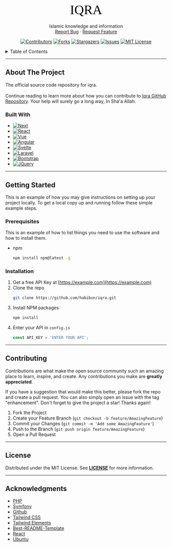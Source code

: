 <!-- PROJECT SUMMARY -->
<br />
<div align="center">
  <a href="https://github.com/habibun/iqra">
    <img src="docs/images/logo.png" alt="Logo" width="100" height="40">
  </a>

  <!-- <h3 align="center">iqra</h3> -->

  <p align="center">
     Islamic knowledge and information
    <!-- 
    <br />
    <a href="https://github.com/habibun/iqra"><strong>Explore the docs »</strong></a>
    <br />
    <br />
    <a href="https://github.com/habibun/iqra">Visit Iqra</a>
    · -->
    <br />
    <a href="https://github.com/habibun/iqra/issues">Report Bug</a>
    ·
    <a href="https://github.com/habibun/iqra/issues">Request Feature</a>
  </p>

  <!-- PROJECT SHIELDS -->  
  [![Contributors][contributors-shield]][contributors-url]
  [![Forks][forks-shield]][forks-url]
  [![Stargazers][stars-shield]][stars-url]
  [![Issues][issues-shield]][issues-url]
  [![MIT License][license-shield]][license-url]
</div>


<!-- TABLE OF CONTENTS -->
<details>
  <summary>Table of Contents</summary>
  <ol>
    <li>
      <a href="#about-the-project">About The Project</a>
      <ul>
        <li><a href="#built-with">Built With</a></li>
      </ul>
    </li>
    <li>
      <a href="#getting-started">Getting Started</a>
      <ul>
        <li><a href="#prerequisites">Prerequisites</a></li>
        <li><a href="#installation">Installation</a></li>
      </ul>
    </li>
    <li><a href="#usage">Usage</a></li>
    <li><a href="#roadmap">Roadmap</a></li>
    <li><a href="#contributing">Contributing</a></li>
    <li><a href="#license">License</a></li>
    <li><a href="#contact">Contact</a></li>
    <li><a href="#acknowledgments">Acknowledgments</a></li>
  </ol>
</details>


---
<!-- ABOUT THE PROJECT -->
## About The Project
<!-- [![Product Name Screen Shot][product-screenshot]](https://example.com) -->
The official source code repository for iqra.  
<br />
Continue reading to learn more about how you can contribute to [Iqra GitHub Repository][repository-url]. Your help will surely go a long way, In Sha'a Allah.

### Built With  
* [![Next][Next.js]][Next-url]
* [![React][React.js]][React-url]
* [![Vue][Vue.js]][Vue-url]
* [![Angular][Angular.io]][Angular-url]
* [![Svelte][Svelte.dev]][Svelte-url]
* [![Laravel][Laravel.com]][Laravel-url]
* [![Bootstrap][Bootstrap.com]][Bootstrap-url]
* [![JQuery][JQuery.com]][JQuery-url]


---
<!-- GETTING STARTED -->
## Getting Started
This is an example of how you may give instructions on setting up your project locally.
To get a local copy up and running follow these simple example steps.

### Prerequisites
This is an example of how to list things you need to use the software and how to install them.
* npm
  ```sh
  npm install npm@latest -g
  ```

### Installation  
1. Get a free API Key at [https://example.com](https://example.com)
2. Clone the repo
   ```sh
   git clone https://github.com/habibun/iqra.git
   ```
3. Install NPM packages
   ```sh
   npm install
   ```
4. Enter your API in `config.js`
   ```js
   const API_KEY = 'ENTER YOUR API';
   ```


---
<!-- CONTRIBUTING -->
## Contributing

Contributions are what make the open source community such an amazing place to learn, inspire, and create. Any contributions you make are **greatly appreciated**.

If you have a suggestion that would make this better, please fork the repo and create a pull request. You can also simply open an issue with the tag "enhancement".
Don't forget to give the project a star! Thanks again!

1. Fork the Project
2. Create your Feature Branch (`git checkout -b feature/AmazingFeature`)
3. Commit your Changes (`git commit -m 'Add some AmazingFeature'`)
4. Push to the Branch (`git push origin feature/AmazingFeature`)
5. Open a Pull Request


---
<!-- LICENSE -->
## License  
Distributed under the MIT License. See **[LICENSE][license-url]** for more information.


---
<!-- ACKNOWLEDGMENTS -->
## Acknowledgments  
* [PHP](https://www.php.net)
* [Symfony](https://symfony.com)
* [Github](https://github.com)
* [Tailwind CSS](https://tailwindcss.com)
* [Tailwind Elements](https://tailwind-elements.com)
* [Best-README-Template](https://github.com/othneildrew/Best-README-Template)
* [React](https://reactjs.org/)
* [Ubuntu](https://ubuntu.com/)


<!-- MARKDOWN LINKS & IMAGES -->
<!-- https://www.markdownguide.org/basic-syntax/#reference-style-links -->
[contributors-shield]: https://img.shields.io/github/contributors/habibun/iqra.svg?style=for-the-badge
[contributors-url]: https://github.com/habibun/iqra/graphs/contributors
[forks-shield]: https://img.shields.io/github/forks/habibun/iqra.svg?style=for-the-badge
[forks-url]: https://github.com/habibun/iqra/network/members
[stars-shield]: https://img.shields.io/github/stars/habibun/iqra.svg?style=for-the-badge
[stars-url]: https://github.com/habibun/iqra/stargazers
[issues-shield]: https://img.shields.io/github/issues/habibun/iqra.svg?style=for-the-badge
[issues-url]: https://github.com/habibun/iqra/issues
[license-shield]: https://img.shields.io/github/license/habibun/iqra.svg?style=for-the-badge
[license-url]: https://github.com/habibun/iqra/blob/main/LICENSE
[linkedin-shield]: https://img.shields.io/badge/-LinkedIn-black.svg?style=for-the-badge&logo=linkedin&colorB=555
[linkedin-url]: https://linkedin.com/in/habibun
[product-screenshot]: docs/images/screenshot.png
[Next.js]: https://img.shields.io/badge/next.js-000000?style=for-the-badge&logo=nextdotjs&logoColor=white
[Next-url]: https://nextjs.org/
[React.js]: https://img.shields.io/badge/React-20232A?style=for-the-badge&logo=react&logoColor=61DAFB
[React-url]: https://reactjs.org/
[Vue.js]: https://img.shields.io/badge/Vue.js-35495E?style=for-the-badge&logo=vuedotjs&logoColor=4FC08D
[Vue-url]: https://vuejs.org/
[Angular.io]: https://img.shields.io/badge/Angular-DD0031?style=for-the-badge&logo=angular&logoColor=white
[Angular-url]: https://angular.io/
[Svelte.dev]: https://img.shields.io/badge/Svelte-4A4A55?style=for-the-badge&logo=svelte&logoColor=FF3E00
[Svelte-url]: https://svelte.dev/
[Laravel.com]: https://img.shields.io/badge/Laravel-FF2D20?style=for-the-badge&logo=laravel&logoColor=white
[Laravel-url]: https://laravel.com
[Bootstrap.com]: https://img.shields.io/badge/Bootstrap-563D7C?style=for-the-badge&logo=bootstrap&logoColor=white
[Bootstrap-url]: https://getbootstrap.com
[JQuery.com]: https://img.shields.io/badge/jQuery-0769AD?style=for-the-badge&logo=jquery&logoColor=white
[JQuery-url]: https://jquery.com 
[repository-url]: https://github.com/habibun/iqra
